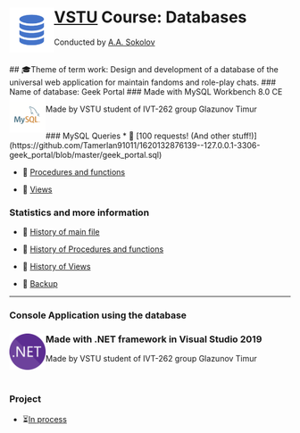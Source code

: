 # [VSTU](https://www.vstu.ru/) Course: Databases <img align="left" alt="MySQL" width="80px" src="https://raw.githubusercontent.com/github/explore/80688e429a7d4ef2fca1e82350fe8e3517d3494d/topics/sql/sql.png"/> 
Conducted by [A.A. Sokolov](https://github.com/SashkaCosmonaut)

<br />
## 🎓Theme of term work: Design and development of a database of the universal web application for maintain fandoms and role-play chats.
### Name of database: Geek Portal 
### Made with MySQL Workbench 8.0 CE <img align="left" alt="MySQL" width="65px" src="https://raw.githubusercontent.com/github/explore/80688e429a7d4ef2fca1e82350fe8e3517d3494d/topics/mysql/mysql.png"/> 

Made by VSTU student of IVT-262 group Glazunov Timur

<br />
### MySQL Queries
 * 📝 [100 requests! (And other stuff!)](https://github.com/Tamerlan91011/1620132876139--127.0.0.1-3306-geek_portal/blob/master/geek_portal.sql)

 * 🧰 [Procedures and functions](https://github.com/Tamerlan91011/MySQL-sripts/blob/master/geek_portal_procedures_and_functions.sql)

 * 📔 [Views](https://github.com/Tamerlan91011/MySQL-sripts/blob/master/geek_portal_views.sql)

### Statistics and more information
 * 🥇 [History of main file](https://github.com/Tamerlan91011/1620132876139--127.0.0.1-3306-geek_portal/commits/master/geek_portal.sql)

 * 🥈 [History of Procedures and functions](https://github.com/Tamerlan91011/MySQL-sripts/commits/master/geek_portal_procedures_and_functions.sql)

 * 🥉 [History of Views](https://github.com/Tamerlan91011/MySQL-sripts/commits/master/geek_portal_views.sql)

 * 💾 [Backup](https://github.com/Tamerlan91011/1620132876139--127.0.0.1-3306-geek_portal/blob/47e59f6b3801305a685b331976ea650c3f6873a4/geek_portal%20(3).sql)



***
### Console Application using the database
### Made with .NET framework in Visual Studio 2019 <img align="left" alt="MySQL" width="65px" src="https://raw.githubusercontent.com/github/explore/93d8a67084f94b2a444e510199a6e7622e5b09a3/topics/dotnet/dotnet.png"/> 

Made by VSTU student of IVT-262 group Glazunov Timur

<br />

### Project
* ⏳[In process]()
